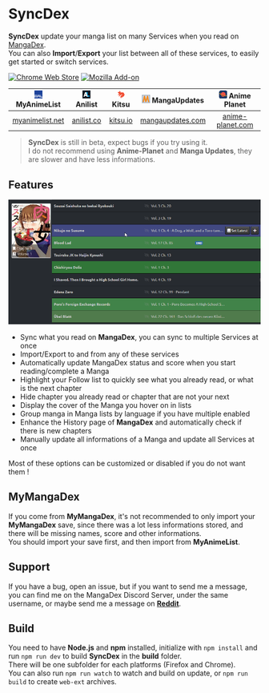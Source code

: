 # SyncDex

**SyncDex** update your manga list on many Services when you read on [MangaDex](https://mangadex.org/).  
You can also **Import**/**Export** your list between all of these services, to easily get started or switch services.

[![Chrome Web Store](https://img.shields.io/chrome-web-store/v/hdlogejanokfcmlbgfdcgnbnpmgdolaa?label=Chrome&logo=google%20chrome&style=for-the-badge)](https://chrome.google.com/webstore/detail/syncdex/hdlogejanokfcmlbgfdcgnbnpmgdolaa)
[![Mozilla Add-on](https://img.shields.io/amo/v/syncdex?label=Firefox&logo=firefox&style=for-the-badge)](https://addons.mozilla.org/en-US/firefox/addon/syncdex/)

| ![MyAnimeList Icon](icons/mal.png) MyAnimeList | ![Anilist Icon](icons/al.png) Anilist | ![Kitsu Icon](icons/ku.png) Kitsu | ![MangaUpdates Icon](icons/mu.png) MangaUpdates | ![Anime Planet Icon](icons/ap.png) Anime Planet |
|:---:|:---:|:---:|:---:|:---:|
| [myanimelist.net](https://myanimelist.net/) | [anilist.co](https://anilist.co/) | [kitsu.io](https://kitsu.io/) | [mangaupdates.com](https://www.mangaupdates.com/) | [anime-planet.com](https://www.anime-planet.com/) |

> **SyncDex** is still in beta, expect bugs if you try using it.  
> I do not recommend using **Anime-Planet** and **Manga Updates**, they are slower and have less informations.


## Features

<p align="center" width="100%">
	<img src="screenshots/HighlightPlusCoverPlusActions.png" alt="Follow list" />
</p>

* Sync what you read on **MangaDex**, you can sync to multiple Services at once
* Import/Export to and from any of these services
* Automatically update MangaDex status and score when you start reading/complete a Manga
* Highlight your Follow list to quickly see what you already read, or what is the next chapter
* Hide chapter you already read or chapter that are not your next
* Display the cover of the Manga you hover on in lists
* Group manga in Manga lists by language if you have multiple enabled
* Enhance the History page of **MangaDex** and automatically check if there is new chapters
* Manually update all informations of a Manga and update all Services at once

Most of these options can be customized or disabled if you do not want them !

## MyMangaDex

If you come from **MyMangaDex**, it's not recommended to only import your **MyMangaDex** save, since there was a lot less informations stored, and there will be missing names, score and other informations.  
You should import your save first, and then import from **MyAnimeList**.

## Support

If you have a bug, open an issue, but if you want to send me a message, you can find me on the MangaDex Discord Server, under the same username, or maybe send me a message on [**Reddit**](https://www.reddit.com/message/compose?to=Glagan&subject=SyncDex&message=).

## Build

You need to have **Node.js** and **npm** installed, initialize with ``npm install`` and run ``npm run dev`` to build **SyncDex** in the **build** folder.  
There will be one subfolder for each platforms (Firefox and Chrome).  
You can also run ``npm run watch`` to watch and build on update, or ``npm run build`` to create ``web-ext`` archives.
